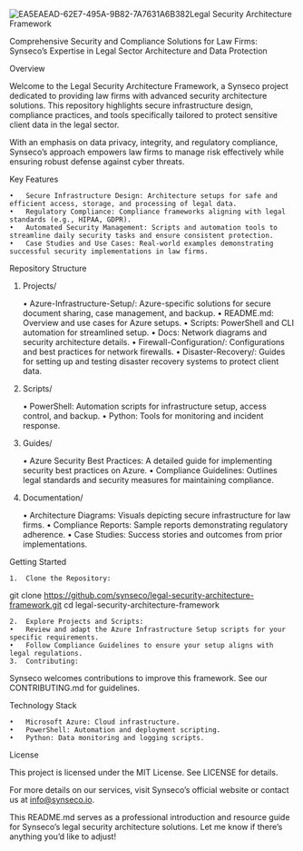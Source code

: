 ![EA5EAEAD-62E7-495A-9B82-7A7631A6B382](https://github.com/user-attachments/assets/e53df8f3-5751-4be2-9381-ee3914759e3f)Legal Security Architecture Framework

Comprehensive Security and Compliance Solutions for Law Firms: Synseco’s Expertise in Legal Sector Architecture and Data Protection

Overview

Welcome to the Legal Security Architecture Framework, a Synseco project dedicated to providing law firms with advanced security architecture solutions. This repository highlights secure infrastructure design, compliance practices, and tools specifically tailored to protect sensitive client data in the legal sector.

With an emphasis on data privacy, integrity, and regulatory compliance, Synseco’s approach empowers law firms to manage risk effectively while ensuring robust defense against cyber threats.

Key Features

	•	Secure Infrastructure Design: Architecture setups for safe and efficient access, storage, and processing of legal data.
	•	Regulatory Compliance: Compliance frameworks aligning with legal standards (e.g., HIPAA, GDPR).
	•	Automated Security Management: Scripts and automation tools to streamline daily security tasks and ensure consistent protection.
	•	Case Studies and Use Cases: Real-world examples demonstrating successful security implementations in law firms.

Repository Structure

1. Projects/

	•	Azure-Infrastructure-Setup/: Azure-specific solutions for secure document sharing, case management, and backup.
	•	README.md: Overview and use cases for Azure setups.
	•	Scripts: PowerShell and CLI automation for streamlined setup.
	•	Docs: Network diagrams and security architecture details.
	•	Firewall-Configuration/: Configurations and best practices for network firewalls.
	•	Disaster-Recovery/: Guides for setting up and testing disaster recovery systems to protect client data.

2. Scripts/

	•	PowerShell: Automation scripts for infrastructure setup, access control, and backup.
	•	Python: Tools for monitoring and incident response.

3. Guides/

	•	Azure Security Best Practices: A detailed guide for implementing security best practices on Azure.
	•	Compliance Guidelines: Outlines legal standards and security measures for maintaining compliance.

4. Documentation/

	•	Architecture Diagrams: Visuals depicting secure infrastructure for law firms.
	•	Compliance Reports: Sample reports demonstrating regulatory adherence.
	•	Case Studies: Success stories and outcomes from prior implementations.

Getting Started

	1.	Clone the Repository:

git clone https://github.com/synseco/legal-security-architecture-framework.git
cd legal-security-architecture-framework


	2.	Explore Projects and Scripts:
	•	Review and adapt the Azure Infrastructure Setup scripts for your specific requirements.
	•	Follow Compliance Guidelines to ensure your setup aligns with legal regulations.
	3.	Contributing:
Synseco welcomes contributions to improve this framework. See our CONTRIBUTING.md for guidelines.

Technology Stack

	•	Microsoft Azure: Cloud infrastructure.
	•	PowerShell: Automation and deployment scripting.
	•	Python: Data monitoring and logging scripts.

License

This project is licensed under the MIT License. See LICENSE for details.

For more details on our services, visit Synseco’s official website or contact us at info@synseco.io.

This README.md serves as a professional introduction and resource guide for Synseco’s legal security architecture solutions. Let me know if there’s anything you’d like to adjust!
